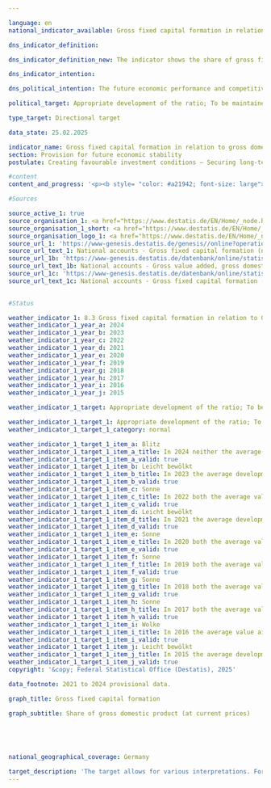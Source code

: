 ```yaml
---

language: en        
national_indicator_available: Gross fixed capital formation in relation to gross domestic product (GDP) (investment ratio)        

dns_indicator_definition:         

dns_indicator_definition_new: The indicator shows the share of gross fixed capital formation in nominal gross domestic product (GDP).        

dns_indicator_intention:         

dns_political_intention: The future economic performance and competitiveness of an economy depend crucially on the investments made by companies and the state.        

political_target: Appropriate development of the ratio; To be maintained until 2030        

type_target: Directional target        

data_state: 25.02.2025        

indicator_name: Gross fixed capital formation in relation to gross domestic product (GDP) (investment ratio)        
section: Provision for future economic stability        
postulate: Creating favourable investment conditions – Securing long-term prosperity        

#content         
content_and_progress: '<p><b style= "color: #a21942; font-size: large">8.3&nbsp;Gross fixed capital formation in relation to gross domestic product (GDP) (investment ratio)</b><br><br>The investment ratio is regarded as a key macroeconomic indicator for future economic development. It represents the ratio of gross fixed capital formation (GFCF) to Gross Domestic Product (GDP) at current prices. Gross fixed capital formation includes the value of acquisitions less disposals of fixed assets, excluding depreciation, by resident institutional units. These assets are either purchased or produced for own use and are intended to be used in the production process for more than one year.<br><br>GFCF comprises: equipment (machinery and equipment, including military weapon systems), buildings (residential and non-residential structures), and other fixed assets, which notably include research and development, software, and databases. Losses in value due to depreciation are not considered; however, significant improvements to existing fixed capital assets are included. The investment ratio is calculated by the Federal Statistical Office as part of the National Accounts in accordance with internationally harmonised standards, particularly based on the European System of Accounts (ESA).<br><br>At the beginning of the 1990s, the investment ratio stood at just under 25%, but within around ten years it declined to its previous low of 18.8%. Since 2009, moderate and relatively steady growth in the investment ratio could be observed until 2022. Between 2022&nbsp;and 2024, however, the ratio declined comparatively sharply, amounting most recently to 20.9%, according to preliminary data. Gross fixed capital formation in 2024&nbsp;totalled 898&nbsp;billion euros; of this, 126&nbsp;billion euros was attributable to the general government sector, and 772&nbsp;billion euros to the non-governmental sectors.<br><br>While around 50% of investments have consistently been allocated to construction since 1991, the shares of equipment and other investments have changed significantly: whereas in 1991, 40% of investments were directed towards equipment goods, this share had declined to 29% by 2024. Over the same period, the share of investment in research and development, as well as software and databases, increased from 11% to 19%.<br><br>In addition to classification by type of asset, gross fixed capital formation can also be broken down by economic sector in which the investment was made. In 2023, the lowest share was recorded in the agriculture, forestry, and fishing sector, at 1.4%. The manufacturing and production industries accounted for around 22% of investment (1991: over 28%), while the remaining 76% was invested in the services sector (1991: 70%). Within the services sector, real estate and housing activities were the most prominent, accounting for 33% of total investment.<br><br>Despite rising nominal investment levels, Germany remains investment-weak in international comparison. Since 1996, the investment ratio has continuously remained below the average of the Organisation for Economic Co-operation and Development (OECD), which stood at 22.4% in 2023.</p>'                

#Sources        

source_active_1: true
source_organisation_1: <a href="https://www.destatis.de/EN/Home/_node.html" target="_blank">Federal Statistical Office</a>
source_organisation_1_short: <a href="https://www.destatis.de/EN/Home/_node.html" target="_blank">Federal Statistical Office</a>
source_organisation_logo_1: <a href="https://www.destatis.de/EN/Home/_node.html" target="_blank"><img src="https://dns-indikatoren.de/public/OrgImgEn/destatis.png" alt="Federal Statistical Office" title=" Click here to visit the homepage of the organizationFederal Statistical Office" style="height:60px; width:148px; border:transparent"/></a>
source_url_1: 'https://www-genesis.destatis.de/genesis//online?operation=table&code=81000-0023&bypass=true&levelindex=0&levelid=1660823284613&language=en'
source_url_text_1: National accounts - Gross fixed capital formation (nominal/price-adjusted) – GENESIS online 81000-0023
source_url_1b: 'https://www-genesis.destatis.de/datenbank/online/statistic/81000/table/81000-0001'
source_url_text_1b: National accounts - Gross value added, gross domestic product (nominal/price-adjusted) – GENESIS online 81000-0001
source_url_1c: 'https://www-genesis.destatis.de/datenbank/online/statistic/81000/table/81000-0129'
source_url_text_1c: National accounts - Gross fixed capital formation (nominal/price-adjusted) – GENESIS online 81000-0129
        

#Status        

weather_indicator_1: 8.3 Gross fixed capital formation in relation to Gross domestic product (GDP) (investment ratio)
weather_indicator_1_year_a: 2024
weather_indicator_1_year_b: 2023
weather_indicator_1_year_c: 2022
weather_indicator_1_year_d: 2021
weather_indicator_1_year_e: 2020
weather_indicator_1_year_f: 2019
weather_indicator_1_year_g: 2018
weather_indicator_1_year_h: 2017
weather_indicator_1_year_i: 2016
weather_indicator_1_year_j: 2015

weather_indicator_1_target: Appropriate development of the ratio; To be maintained until 2030

weather_indicator_1_target_1: Appropriate development of the ratio; To be maintained until 2030
weather_indicator_1_target_1_category: normal

weather_indicator_1_target_1_item_a: Blitz
weather_indicator_1_target_1_item_a_title: In 2024 neither the average value nor the last change pointed in the right direction.
weather_indicator_1_target_1_item_a_valid: true
weather_indicator_1_target_1_item_b: Leicht bewölkt
weather_indicator_1_target_1_item_b_title: In 2023 the average development aimed in the right direction, but in the previous year there had been a development in the wrong direction or no change at all.
weather_indicator_1_target_1_item_b_valid: true
weather_indicator_1_target_1_item_c: Sonne
weather_indicator_1_target_1_item_c_title: In 2022 both the average value and the previous annual change pointed in the right direction.
weather_indicator_1_target_1_item_c_valid: true
weather_indicator_1_target_1_item_d: Leicht bewölkt
weather_indicator_1_target_1_item_d_title: In 2021 the average development aimed in the right direction, but in the previous year there had been a development in the wrong direction or no change at all.
weather_indicator_1_target_1_item_d_valid: true
weather_indicator_1_target_1_item_e: Sonne
weather_indicator_1_target_1_item_e_title: In 2020 both the average value and the previous annual change pointed in the right direction.
weather_indicator_1_target_1_item_e_valid: true
weather_indicator_1_target_1_item_f: Sonne
weather_indicator_1_target_1_item_f_title: In 2019 both the average value and the previous annual change pointed in the right direction.
weather_indicator_1_target_1_item_f_valid: true
weather_indicator_1_target_1_item_g: Sonne
weather_indicator_1_target_1_item_g_title: In 2018 both the average value and the previous annual change pointed in the right direction.
weather_indicator_1_target_1_item_g_valid: true
weather_indicator_1_target_1_item_h: Sonne
weather_indicator_1_target_1_item_h_title: In 2017 both the average value and the previous annual change pointed in the right direction.
weather_indicator_1_target_1_item_h_valid: true
weather_indicator_1_target_1_item_i: Wolke
weather_indicator_1_target_1_item_i_title: In 2016 the average value aimed in the wrong direction or indicates stagnation, but the previous year had shown a turn in the desired direction.
weather_indicator_1_target_1_item_i_valid: true
weather_indicator_1_target_1_item_j: Leicht bewölkt
weather_indicator_1_target_1_item_j_title: In 2015 the average development aimed in the right direction, but in the previous year there had been a development in the wrong direction or no change at all.
weather_indicator_1_target_1_item_j_valid: true        
copyright: '&copy; Federal Statistical Office (Destatis), 2025'        

data_footnote: 2021 to 2024 provisional data.        

graph_title: Gross fixed capital formation        

graph_subtitle: Share of gross domestic product (at current prices)        

        

                

national_geographical_coverage: Germany        

target_description: 'The target allows for various interpretations. For the present assessment, it is assumed that the ratio of gross fixed capital formation to gross domestic product should increase<br><br>• According to the target formulation, it is irrelevant whether this increase is achieved through a rise in the numerator or a decline in the denominator. However, the values of indicator 8.3&nbsp;fell both in 2024&nbsp;and on average over the period 2019&nbsp;to 2024, thus moving in the opposite direction. Indicator 8.3&nbsp;is therefore assessed as <b>thunderstorm</b> for 2024.<br><br><a href="https://dns-indikatoren.de/en/status"><img src="https://sdg-indikatoren.de/public/Wettersymbole/Blitz.png" title="In 2024&nbsp;neither the average value nor the last change pointed in the right direction." alt="Weathersymbol: Thuder strom"/></a> <br><small>Data state at the time of evaluation: 25.02.2025</small>'        
---
```


